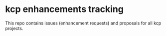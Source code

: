 # kcp enhancements tracking

This repo contains issues (enhancement requests) and proposals for all kcp projects.
